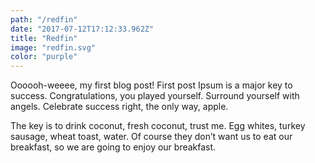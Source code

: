 ```yaml
---
path: "/redfin"
date: "2017-07-12T17:12:33.962Z"
title: "Redfin"
image: "redfin.svg"
color: "purple"
---
```

Oooooh-weeee, my first blog post!
First post Ipsum is a major key to success. Congratulations, you played yourself. Surround yourself with angels. Celebrate success right, the only way, apple. 
 
The key is to drink coconut, fresh coconut, trust me. Egg whites, turkey sausage, wheat toast, water. Of course they don’t want us to eat our breakfast, so we are going to enjoy our breakfast. 


